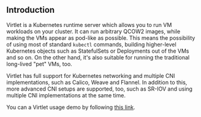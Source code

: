 ## Introduction

Virtlet is a Kubernetes runtime server which allows you to run VM
workloads on your cluster. It can run arbitrary QCOW2 images, while
making the VMs appear as pod-like as possible. This means the
possibility of using most of standard `kubectl` commands, building
higher-level Kubernetes objects such as StatefulSets or Deployments
out of the VMs and so on. On the other hand, it's also suitable for
running the traditional long-lived "pet" VMs, too.

Virtlet has full support for Kubernetes networking and multiple CNI
implementations, such as Calico, Weave and Flannel. In addition to this,
more advanced CNI setups are supported, too, such as SR-IOV and using
multiple CNI implementations at the same time.

You can a Virtlet usage demo by following
[this link](https://asciinema.org/a/1a6xp5j4o22rnsx9wpvumd4kt).
